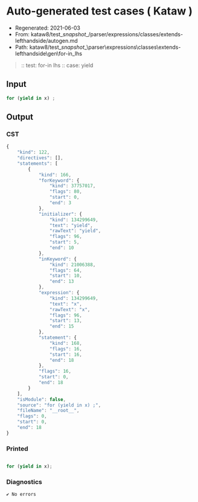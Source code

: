 # Auto-generated test cases ( Kataw )
- Regenerated: 2021-06-03
- From: kataw8/test\__snapshot__/parser/expressions/classes/extends-lefthandside/autogen.md
- Path: kataw8/test\__snapshot__\parser\expressions\classes\extends-lefthandside\gen\for-in_lhs
> :: test: for-in lhs
> :: case: yield
## Input

`````js
for (yield in x) ;
`````
## Output

### CST

```javascript
{
    "kind": 122,
    "directives": [],
    "statements": [
        {
            "kind": 166,
            "forKeyword": {
                "kind": 37757017,
                "flags": 80,
                "start": 0,
                "end": 3
            },
            "initializer": {
                "kind": 134299649,
                "text": "yield",
                "rawText": "yield",
                "flags": 96,
                "start": 5,
                "end": 10
            },
            "inKeyword": {
                "kind": 21006388,
                "flags": 64,
                "start": 10,
                "end": 13
            },
            "expression": {
                "kind": 134299649,
                "text": "x",
                "rawText": "x",
                "flags": 96,
                "start": 13,
                "end": 15
            },
            "statement": {
                "kind": 168,
                "flags": 16,
                "start": 16,
                "end": 18
            },
            "flags": 16,
            "start": 0,
            "end": 18
        }
    ],
    "isModule": false,
    "source": "for (yield in x) ;",
    "fileName": "__root__",
    "flags": 0,
    "start": 0,
    "end": 18
}
```

### Printed

```javascript

for (yield in x);
```

### Diagnostics

```javascript
✔ No errors
```

